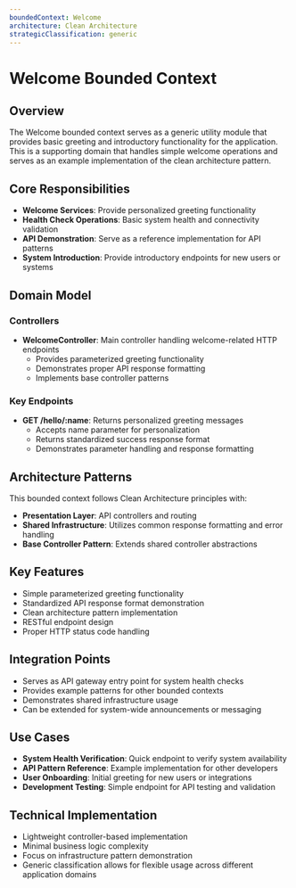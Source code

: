 ```yaml
---
boundedContext: Welcome
architecture: Clean Architecture
strategicClassification: generic
---
```

# Welcome Bounded Context

## Overview
The Welcome bounded context serves as a generic utility module that provides basic greeting and introductory functionality for the application. This is a supporting domain that handles simple welcome operations and serves as an example implementation of the clean architecture pattern.

## Core Responsibilities
- **Welcome Services**: Provide personalized greeting functionality
- **Health Check Operations**: Basic system health and connectivity validation
- **API Demonstration**: Serve as a reference implementation for API patterns
- **System Introduction**: Provide introductory endpoints for new users or systems

## Domain Model

### Controllers
- **WelcomeController**: Main controller handling welcome-related HTTP endpoints
  - Provides parameterized greeting functionality
  - Demonstrates proper API response formatting
  - Implements base controller patterns

### Key Endpoints
- **GET /hello/:name**: Returns personalized greeting messages
  - Accepts name parameter for personalization
  - Returns standardized success response format
  - Demonstrates parameter handling and response formatting

## Architecture Patterns
This bounded context follows Clean Architecture principles with:
- **Presentation Layer**: API controllers and routing
- **Shared Infrastructure**: Utilizes common response formatting and error handling
- **Base Controller Pattern**: Extends shared controller abstractions

## Key Features
- Simple parameterized greeting functionality
- Standardized API response format demonstration
- Clean architecture pattern implementation
- RESTful endpoint design
- Proper HTTP status code handling

## Integration Points
- Serves as API gateway entry point for system health checks
- Provides example patterns for other bounded contexts
- Demonstrates shared infrastructure usage
- Can be extended for system-wide announcements or messaging

## Use Cases
- **System Health Verification**: Quick endpoint to verify system availability
- **API Pattern Reference**: Example implementation for other developers
- **User Onboarding**: Initial greeting for new users or integrations
- **Development Testing**: Simple endpoint for API testing and validation

## Technical Implementation
- Lightweight controller-based implementation
- Minimal business logic complexity
- Focus on infrastructure pattern demonstration
- Generic classification allows for flexible usage across different application domains